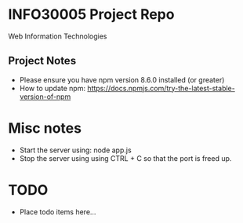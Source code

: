 # INFO30005 Project Repo
Web Information Technologies

## Project Notes 
- Please ensure you have npm version 8.6.0 installed (or greater)
- How to update npm: https://docs.npmjs.com/try-the-latest-stable-version-of-npm

# Misc notes
- Start the server using: node app.js
- Stop the server using using CTRL + C so that the port is freed up. 

# TODO
- Place todo items here...